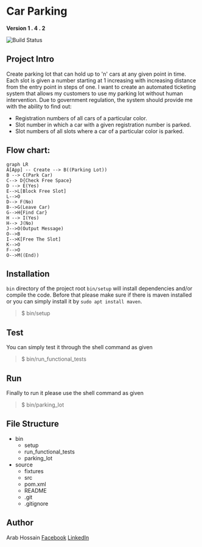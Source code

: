 # Car Parking 
 **Version 1 . 4 . 2**

<img src="https://travis-ci.com/arabhossain/parkinglot.svg?branch=master" alt="Build Status" />

## Project Intro

Create parking lot that can hold up to 'n' cars at any given point in time. Each slot is given a number starting at 1 increasing with increasing distance from the entry point in steps of one. I want to create an automated ticketing system that allows my customers to use my parking lot without human intervention. 
Due to government regulation, the system should provide me with the ability to find 
out: 
- Registration numbers of all cars of a particular color. 
- Slot number in which a car with a given registration number is parked. 
- Slot numbers of all slots where a car of a particular color is parked.

 
## Flow chart:

```mermaid
graph LR
A[App] -- Create --> B((Parking Lot))
B --> C(Park Car)
C--> D{Check Free Space}
D --> E(Yes)
E-->L[Block Free Slot]
L-->O
D--> F(No)
B-->G(Leave Car)
G-->H{Find Car}
H --> I(Yes)
H--> J(No)
J-->O(Output Message)
O-->B
I-->K[Free The Slot]
K-->O
F-->O
O-->M((End))

```
## Installation 
`bin` directory of the project root​ ​ `bin/setup`​ will install dependencies and/or compile the code. Before that please make sure if there is maven installed or you can simply install it by `sudo apt install maven`.
>$ bin/setup

## Test 
You can simply test it through the shell command as given
>$ bin/run_functional_tests

## Run 
Finally to run it please use the shell command as given
>$ bin/parking_lot

## File Structure 

 - bin
	 - setup
	 - run_functional_tests
	 - parking_lot
- source
	- fixtures
	- src
	- pom.xml
	- README
	- .git
	- .gitignore
	
## Author
Arab Hossain
[Facebook](https://www.facebook.com/arabhossain) 
[LinkedIn](https://www.linkedin.com/in/arabhossain)
